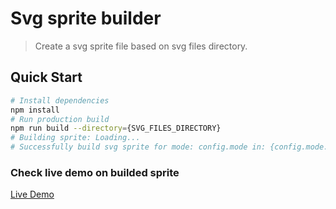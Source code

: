 # Svg sprite builder

> Create a svg sprite file based on svg files directory.

## Quick Start

```bash
# Install dependencies
npm install
# Run production build
npm run build --directory={SVG_FILES_DIRECTORY}
# Building sprite: Loading...
# Successfully build svg sprite for mode: config.mode in: {config.mode.example.dest}
```

### Check live demo on builded sprite

[Live Demo](https://exquisite-shortbread-595813.netlify.app/)
